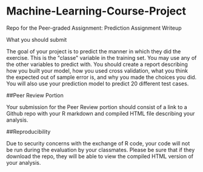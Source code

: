 # Machine-Learning-Course-Project
Repo for the Peer-graded Assignment: Prediction Assignment Writeup

What you should submit

The goal of your project is to predict the manner in which they did the exercise. This is the "classe" variable in the training set. You may use any of the other variables to predict with. You should create a report describing how you built your model, how you used cross validation, what you think the expected out of sample error is, and why you made the choices you did. You will also use your prediction model to predict 20 different test cases. 

##Peer Review Portion

Your submission for the Peer Review portion should consist of a link to a Github repo with your R markdown and compiled HTML file describing your analysis. 

##Reproducibility 

Due to security concerns with the exchange of R code, your code will not be run during the evaluation by your classmates. Please be sure that if they download the repo, they will be able to view the compiled HTML version of your analysis. 
